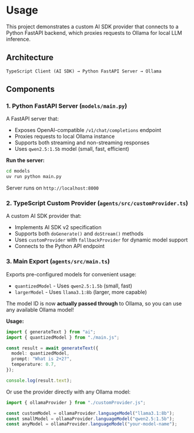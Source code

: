 # Usage

This project demonstrates a custom AI SDK provider that connects to a Python FastAPI backend, which proxies requests to Ollama for local LLM inference.

## Architecture

```
TypeScript Client (AI SDK) → Python FastAPI Server → Ollama
```

## Components

### 1. Python FastAPI Server (`models/main.py`)

A FastAPI server that:

- Exposes OpenAI-compatible `/v1/chat/completions` endpoint
- Proxies requests to local Ollama instance
- Supports both streaming and non-streaming responses
- Uses `qwen2.5:1.5b` model (small, fast, efficient)

**Run the server:**

```bash
cd models
uv run python main.py
```

Server runs on `http://localhost:8000`

### 2. TypeScript Custom Provider (`agents/src/customProvider.ts`)

A custom AI SDK provider that:

- Implements AI SDK v2 specification
- Supports both `doGenerate()` and `doStream()` methods
- Uses `customProvider` with `fallbackProvider` for dynamic model support
- Connects to the Python API endpoint

### 3. Main Export (`agents/src/main.ts`)

Exports pre-configured models for convenient usage:

- `quantizedModel` - Uses `qwen2.5:1.5b` (small, fast)
- `largerModel` - Uses `llama3.1:8b` (larger, more capable)

The model ID is now **actually passed through** to Ollama, so you can use any available Ollama model!

**Usage:**

```typescript
import { generateText } from "ai";
import { quantizedModel } from "./main.js";

const result = await generateText({
  model: quantizedModel,
  prompt: "What is 2+2?",
  temperature: 0.7,
});

console.log(result.text);
```

Or use the provider directly with any Ollama model:

```typescript
import { ollamaProvider } from "./customProvider.js";

const customModel = ollamaProvider.languageModel("llama3.1:8b");
const smallModel = ollamaProvider.languageModel("qwen2.5:1.5b");
const anyModel = ollamaProvider.languageModel("your-model-name");
```
